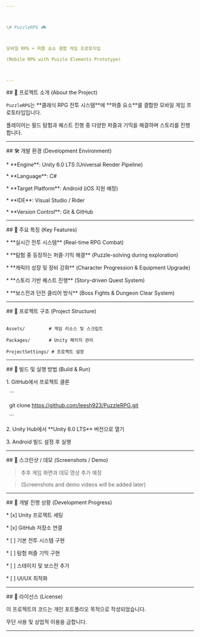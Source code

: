 ```yaml
---



\# PuzzleRPG 🎮



모바일 RPG + 퍼즐 요소 결합 게임 프로토타입

(Mobile RPG with Puzzle Elements Prototype)



---
```




\## 📖 프로젝트 소개 (About the Project)



`PuzzleRPG`는 \*\*클래식 RPG 전투 시스템\*\*에 \*\*퍼즐 요소\*\*를 결합한 모바일 게임 프로토타입입니다.

플레이어는 필드 탐험과 퀘스트 진행 중 다양한 퍼즐과 기믹을 해결하며 스토리를 진행합니다.



---



\## 🛠 개발 환경 (Development Environment)



\* \*\*Engine\*\*: Unity 6.0 LTS (Universal Render Pipeline)

\* \*\*Language\*\*: C#

\* \*\*Target Platform\*\*: Android (iOS 지원 예정)

\* \*\*IDE\*\*: Visual Studio / Rider

\* \*\*Version Control\*\*: Git \& GitHub



---



\## 🎯 주요 특징 (Key Features)



\* \*\*실시간 전투 시스템\*\* (Real-time RPG Combat)

\* \*\*탐험 중 등장하는 퍼즐·기믹 해결\*\* (Puzzle-solving during exploration)

\* \*\*캐릭터 성장 및 장비 강화\*\* (Character Progression \& Equipment Upgrade)

\* \*\*스토리 기반 퀘스트 진행\*\* (Story-driven Quest System)

\* \*\*보스전과 던전 클리어 방식\*\* (Boss Fights \& Dungeon Clear System)

---



\## 📂 프로젝트 구조 (Project Structure)



```

Assets/         # 게임 리소스 및 스크립트

Packages/       # Unity 패키지 관리

ProjectSettings/ # 프로젝트 설정

```



---



\## 🚀 빌드 및 실행 방법 (Build \& Run)



1\. GitHub에서 프로젝트 클론



&nbsp;  ```

&nbsp;  git clone https://github.com/leesh923/PuzzleRPG.git

&nbsp;  ```

2\. Unity Hub에서 \*\*Unity 6.0 LTS\*\* 버전으로 열기

3\. Android 빌드 설정 후 실행



---



\## 📸 스크린샷 / 데모 (Screenshots / Demo)



> 추후 게임 화면과 데모 영상 추가 예정

> (Screenshots and demo videos will be added later)



---



\## 📅 개발 진행 상황 (Development Progress)



\* \[x] Unity 프로젝트 세팅

\* \[x] GitHub 저장소 연결

\* \[ ] 기본 전투 시스템 구현

\* \[ ] 탐험 퍼즐 기믹 구현

\* \[ ] 스테이지 및 보스전 추가

\* \[ ] UI/UX 최적화



---



\## 📜 라이선스 (License)



이 프로젝트의 코드는 개인 포트폴리오 목적으로 작성되었습니다.

무단 사용 및 상업적 이용을 금합니다.



---


